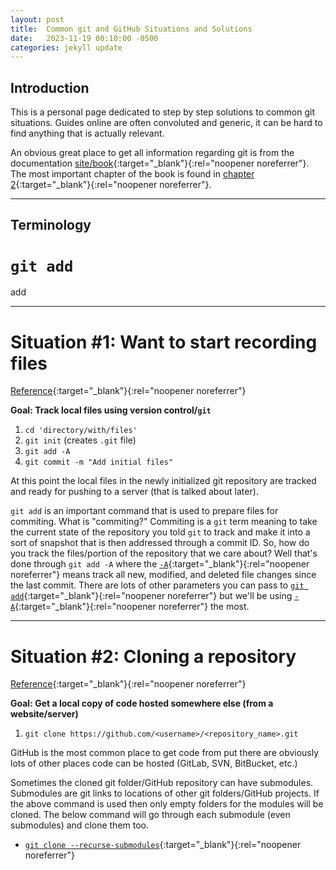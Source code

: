 ```yaml
---
layout: post
title:  Common git and GitHub Situations and Solutions
date:   2023-11-19 00:10:00 -0500
categories: jekyll update
---
```


## Introduction

This is a personal page dedicated to step by step solutions to common git situations. Guides online are often convoluted and generic, it can be hard to find anything that is actually relevant.

An obvious great place to get all information regarding git is from the documentation [site/book](https://git-scm.com/book/en/v2){:target="_blank"}{:rel="noopener noreferrer"}. The most important chapter of the book is found in [chapter 2](https://git-scm.com/book/en/v2/Git-Basics-Getting-a-Git-Repository){:target="_blank"}{:rel="noopener noreferrer"}.


---


## Terminology
# `git add`
add


---


# Situation #1: Want to start recording files

[Reference](https://git-scm.com/book/en/v2/Git-Basics-Getting-a-Git-Repository#:~:text=Initializing%20a%20Repository%20in%20an%20Existing%20Directory){:target="_blank"}{:rel="noopener noreferrer"}

**Goal: Track local files using version control/`git`**

1. `cd 'directory/with/files'`
2. `git init` (creates `.git` file)
3. `git add -A`
4. `git commit -m "Add initial files"`

At this point the local files in the newly initialized git repository are tracked and ready for pushing to a server (that is talked about later).

`git add` is an important command that is used to prepare files for commiting. What is "commiting?" Commiting is a `git` term meaning to take the current state of the repository you told `git` to track and make it into a sort of snapshot that is then addressed through a commit ID. So, how do you track the files/portion of the repository that we care about? Well that's done through `git add -A` where the [`-A`](https://git-scm.com/docs/git-add#Documentation/git-add.txt--A){:target="_blank"}{:rel="noopener noreferrer"} means track all new, modified, and deleted file changes since the last commit. There are lots of other parameters you can pass to [`git add`](https://git-scm.com/docs/git-add){:target="_blank"}{:rel="noopener noreferrer"} but we'll be using [`-A`](https://git-scm.com/docs/git-add#Documentation/git-add.txt--A){:target="_blank"}{:rel="noopener noreferrer"} the most.


---


# Situation #2: Cloning a repository

[Reference](https://git-scm.com/book/en/v2/Git-Basics-Getting-a-Git-Repository#:~:text=Cloning%20an%20Existing%20Repository){:target="_blank"}{:rel="noopener noreferrer"}

**Goal: Get a local copy of code hosted somewhere else (from a website/server)**

1. `git clone https://github.com/<username>/<repository_name>.git`

GitHub is the most common place to get code from put there are obviously lots of other places code can be hosted (GitLab, SVN, BitBucket, etc.)

Sometimes the cloned git folder/GitHub repository can have submodules. Submodules are git links to locations of other git folders/GitHub projects. If the above command is used then only empty folders for the modules will be cloned. The below command will go through each submodule (even submodules) and clone them too.

* [`git clone --recurse-submodules`](https://git-scm.com/book/en/v2/Git-Tools-Submodules#:~:text=If%20you%20pass-,%2D%2Drecurse%2Dsubmodules,-to%20the%20git){:target="_blank"}{:rel="noopener noreferrer"}
